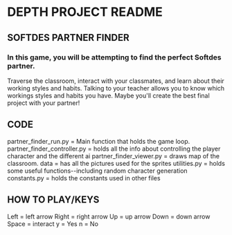 # DEPTH PROJECT README

## SOFTDES PARTNER FINDER

### In this game, you will be attempting to find the perfect Softdes partner.
Traverse the classroom, interact with your classmates, and learn about their
working styles and habits.
Talking to your teacher allows you to know which workings styles and habits
you have.
Maybe you'll create the best final project with your partner!

## CODE

partner_finder_run.py = Main function that holds the game loop.
partner_finder_controller.py = holds all the info about controlling the player character and the different ai
partner_finder_viewer.py = draws map of the classroom.
data = has all the pictures used for the sprites
utilities.py = holds some useful functions--including random character generation
constants.py = holds the constants used in other files

## HOW TO PLAY/KEYS

Left = left arrow
Right = right arrow
Up = up arrow
Down = down arrow
Space = interact
y = Yes
n = No
